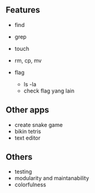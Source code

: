 ## Features

- find
- grep
- touch
- rm, cp, mv

- flag

  - ls -la
  - check flag yang lain

## Other apps

- create snake game
- bikin tetris
- text editor

## Others

- testing
- modularity and maintanability
- colorfulness
